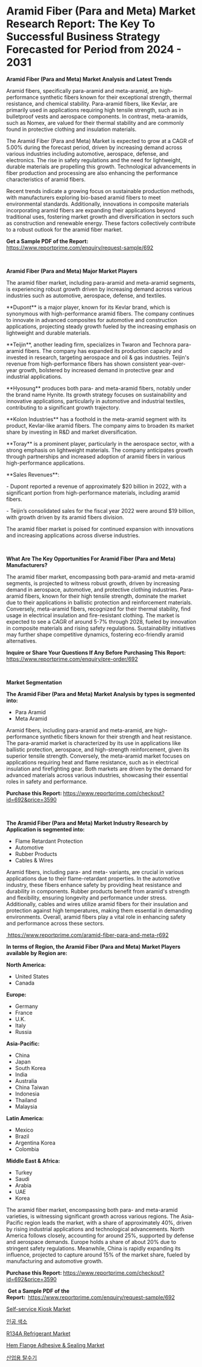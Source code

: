 <p><h1>Aramid Fiber (Para and Meta) Market Research Report: The Key To Successful Business Strategy Forecasted for Period from 2024 - 2031</h1></p><p><strong>Aramid Fiber (Para and Meta) Market Analysis and Latest Trends</strong></p>
<p><p>Aramid fibers, specifically para-aramid and meta-aramid, are high-performance synthetic fibers known for their exceptional strength, thermal resistance, and chemical stability. Para-aramid fibers, like Kevlar, are primarily used in applications requiring high tensile strength, such as in bulletproof vests and aerospace components. In contrast, meta-aramids, such as Nomex, are valued for their thermal stability and are commonly found in protective clothing and insulation materials.</p><p>The Aramid Fiber (Para and Meta) Market is expected to grow at a CAGR of 5.00% during the forecast period, driven by increasing demand across various industries including automotive, aerospace, defense, and electronics. The rise in safety regulations and the need for lightweight, durable materials are propelling this growth. Technological advancements in fiber production and processing are also enhancing the performance characteristics of aramid fibers.</p><p>Recent trends indicate a growing focus on sustainable production methods, with manufacturers exploring bio-based aramid fibers to meet environmental standards. Additionally, innovations in composite materials incorporating aramid fibers are expanding their applications beyond traditional uses, fostering market growth and diversification in sectors such as construction and renewable energy. These factors collectively contribute to a robust outlook for the aramid fiber market.</p></p>
<p><strong>Get a Sample PDF of the Report:&nbsp;</strong> <a href="https://www.reportprime.com/enquiry/request-sample/692">https://www.reportprime.com/enquiry/request-sample/692</a></p>
<p>&nbsp;</p>
<p><strong>Aramid Fiber (Para and Meta) Major Market Players</strong></p>
<p><p>The aramid fiber market, including para-aramid and meta-aramid segments, is experiencing robust growth driven by increasing demand across various industries such as automotive, aerospace, defense, and textiles.</p><p>**Dupont** is a major player, known for its Kevlar brand, which is synonymous with high-performance aramid fibers. The company continues to innovate in advanced composites for automotive and construction applications, projecting steady growth fueled by the increasing emphasis on lightweight and durable materials.</p><p>**Teijin**, another leading firm, specializes in Twaron and Technora para-aramid fibers. The company has expanded its production capacity and invested in research, targeting aerospace and oil & gas industries. Teijin's revenue from high-performance fibers has shown consistent year-over-year growth, bolstered by increased demand in protective gear and industrial applications.</p><p>**Hyosung** produces both para- and meta-aramid fibers, notably under the brand name Hynite. Its growth strategy focuses on sustainability and innovative applications, particularly in automotive and industrial textiles, contributing to a significant growth trajectory.</p><p>**Kolon Industries** has a foothold in the meta-aramid segment with its product, Kevlar-like aramid fibers. The company aims to broaden its market share by investing in R&D and market diversification.</p><p>**Toray** is a prominent player, particularly in the aerospace sector, with a strong emphasis on lightweight materials. The company anticipates growth through partnerships and increased adoption of aramid fibers in various high-performance applications.</p><p>**Sales Revenues**: </p><p>- Dupont reported a revenue of approximately $20 billion in 2022, with a significant portion from high-performance materials, including aramid fibers.</p><p>- Teijin’s consolidated sales for the fiscal year 2022 were around $19 billion, with growth driven by its aramid fibers division.</p><p>The aramid fiber market is poised for continued expansion with innovations and increasing applications across diverse industries.</p></p>
<p>&nbsp;</p>
<p><strong>What Are The Key Opportunities For Aramid Fiber (Para and Meta) Manufacturers?</strong></p>
<p><p>The aramid fiber market, encompassing both para-aramid and meta-aramid segments, is projected to witness robust growth, driven by increasing demand in aerospace, automotive, and protective clothing industries. Para-aramid fibers, known for their high tensile strength, dominate the market due to their applications in ballistic protection and reinforcement materials. Conversely, meta-aramid fibers, recognized for their thermal stability, find usage in electrical insulation and fire-resistant clothing. The market is expected to see a CAGR of around 5-7% through 2028, fueled by innovation in composite materials and rising safety regulations. Sustainability initiatives may further shape competitive dynamics, fostering eco-friendly aramid alternatives.</p></p>
<p><strong>Inquire or Share Your Questions If Any Before Purchasing This Report:</strong> <a href="https://www.reportprime.com/enquiry/pre-order/692">https://www.reportprime.com/enquiry/pre-order/692</a></p>
<p>&nbsp;</p>
<p><strong>Market Segmentation</strong></p>
<p><strong>The Aramid Fiber (Para and Meta) Market Analysis by types is segmented into:</strong></p>
<p><ul><li>Para Aramid</li><li>Meta Aramid</li></ul></p>
<p><p>Aramid fibers, including para-aramid and meta-aramid, are high-performance synthetic fibers known for their strength and heat resistance. The para-aramid market is characterized by its use in applications like ballistic protection, aerospace, and high-strength reinforcement, given its superior tensile strength. Conversely, the meta-aramid market focuses on applications requiring heat and flame resistance, such as in electrical insulation and firefighting gear. Both markets are driven by the demand for advanced materials across various industries, showcasing their essential roles in safety and performance.</p></p>
<p><strong>Purchase this Report:&nbsp;</strong><a href="https://www.reportprime.com/checkout?id=692&price=3590">https://www.reportprime.com/checkout?id=692&price=3590</a></p>
<p>&nbsp;</p>
<p><strong>The Aramid Fiber (Para and Meta) Market Industry Research by Application is segmented into:</strong></p>
<p><ul><li>Flame Retardant Protection</li><li>Automotive</li><li>Rubber Products</li><li>Cables & Wires</li></ul></p>
<p><p>Aramid fibers, including para- and meta- variants, are crucial in various applications due to their flame-retardant properties. In the automotive industry, these fibers enhance safety by providing heat resistance and durability in components. Rubber products benefit from aramid's strength and flexibility, ensuring longevity and performance under stress. Additionally, cables and wires utilize aramid fibers for their insulation and protection against high temperatures, making them essential in demanding environments. Overall, aramid fibers play a vital role in enhancing safety and performance across these sectors.</p></p>
<p><a href="https://www.reportprime.com/aramid-fiber-para-and-meta-r692">&nbsp;https://www.reportprime.com/aramid-fiber-para-and-meta-r692</a></p>
<p><strong>In terms of Region, the Aramid Fiber (Para and Meta) Market Players available by Region are:</strong></p>
<p>
    <p> <strong> North America: </strong>
        <ul>
            <li>United States</li>
            <li>Canada</li>
        </ul>
        </p> 
    <p> <strong> Europe: </strong>
        <ul>
            <li>Germany</li>
            <li>France</li>
            <li>U.K.</li>
            <li>Italy</li>
            <li>Russia</li>
        </ul>
        </p> 
    <p> <strong> Asia-Pacific: </strong>
        <ul>
            <li>China</li>
            <li>Japan</li>
            <li>South Korea</li>
            <li>India</li>
            <li>Australia</li>
            <li>China Taiwan</li>
            <li>Indonesia</li>
            <li>Thailand</li>
            <li>Malaysia</li>
        </ul>
        </p> 
    <p> <strong> Latin America: </strong>
        <ul>
            <li>Mexico</li>
            <li>Brazil</li>
            <li>Argentina Korea</li>
            <li>Colombia</li>
        </ul>
        </p> 
    <p> <strong> Middle East & Africa: </strong>
        <ul>
            <li>Turkey</li>
            <li>Saudi</li>
            <li>Arabia</li>
            <li>UAE</li>
            <li>Korea</li>
        </ul>
    </p>
    </p>
<p><p>The aramid fiber market, encompassing both para- and meta-aramid varieties, is witnessing significant growth across various regions. The Asia-Pacific region leads the market, with a share of approximately 40%, driven by rising industrial applications and technological advancements. North America follows closely, accounting for around 25%, supported by defense and aerospace demands. Europe holds a share of about 20% due to stringent safety regulations. Meanwhile, China is rapidly expanding its influence, projected to capture around 15% of the market share, fueled by manufacturing and automotive growth.</p></p>
<p><strong>Purchase this Report: </strong><a href="https://www.reportprime.com/checkout?id=692&price=3590">https://www.reportprime.com/checkout?id=692&price=3590</a></p>
<p>&nbsp;<strong>Get a Sample PDF of the Report:&nbsp;&nbsp;</strong><a href="https://www.reportprime.com/enquiry/request-sample/692">https://www.reportprime.com/enquiry/request-sample/692</a></p>
<p><strong></strong></p>
<p><p><a href="https://www.linkedin.com/pulse/self-service-kiosk-market-research-report-exploring-size-revenue-amiff?trackingId=%2BARx3lJcRMCrJlLGItuWLQ%3D%3D">Self-service Kiosk Market</a></p><p><a href="https://medium.com/@wallacbahrtyinger567686/%EC%A0%84%EB%9E%B5%EC%A0%81-%EC%8B%9C%EC%9E%A5-%ED%86%B5%EC%B0%B0%EB%A0%A5-%EA%B8%80%EB%A1%9C%EB%B2%8C-%EC%9D%B8%EA%B3%B5-%EC%83%89%EC%86%8C-%EC%8B%9C%EC%9E%A5-%ED%99%98%EA%B2%BD-%ED%83%90%EC%83%89-2024-2031-77bc3e178347">인공 색소</a></p><p><a href="https://www.linkedin.com/pulse/r134a-refrigerant-market-strategic-insights-product-evolution-aj6gf?trackingId=DjTaWe%2FGR1SccfMPKFnRKg%3D%3D">R134A Refrigerant Market</a></p><p><a href="https://issuu.com/reportprime-2/docs/hem-flange-adhesive-sealing-market-_d9ae19bd89fcda">Hem Flange Adhesive & Sealing Market</a></p><p><a href="https://medium.com/@wallacbahrtyinger567686/%EA%B8%80%EB%A1%9C%EB%B2%8C-%EC%82%B0%EC%97%85%EC%9A%A9-%ED%83%88%EC%88%98%EA%B8%B0-%EC%8B%9C%EC%9E%A5-%EC%A0%9C%ED%92%88-%EC%9C%A0%ED%98%95-%EC%A0%84%EB%8F%84%ED%98%95-%EB%8C%80%EB%A5%98%ED%98%95-%EB%B3%B5%EC%82%AC%ED%98%95-%EC%B5%9C%EC%A2%85-%EC%82%AC%EC%9A%A9%EC%9E%90-%EB%B0%8F-%EC%A7%80%EC%97%AD%EC%97%90-%EB%8C%80%ED%95%9C-%EB%B6%84%EC%84%9D-%EB%B0%8F-%EC%98%88%EC%B8%A1-2024-2031-c4add7a07e6e">산업용 탈수기</a></p></p>